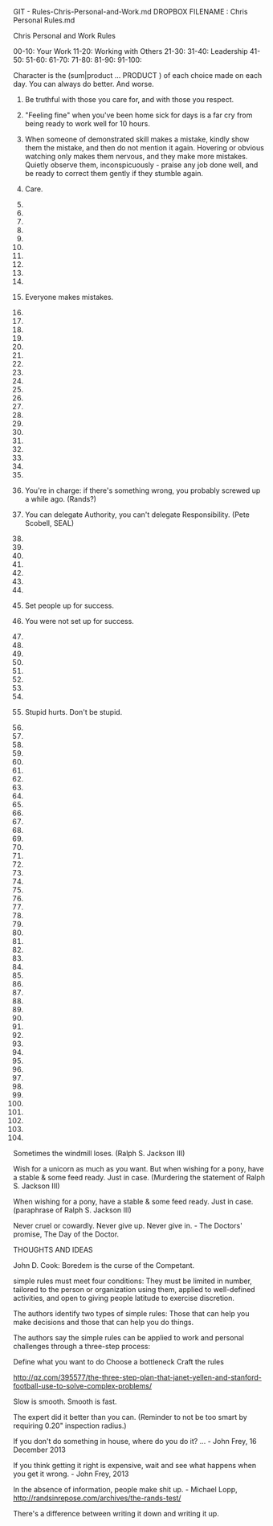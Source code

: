GIT - Rules-Chris-Personal-and-Work.md
DROPBOX FILENAME : Chris Personal Rules.md


Chris Personal and Work Rules

00-10: Your Work
11-20: Working with Others
21-30:
31-40: Leadership
41-50:
51-60:
61-70:
71-80:
81-90:
91-100:


Character is the (sum|product ... PRODUCT ) of each choice made on each day. 
You can always do better. And worse.


01. Be truthful with those you care for, and with those you respect. 
02. "Feeling fine" when you've been home sick for days is a far cry from being ready to work well for 10 hours. 
03. When someone of demonstrated skill makes a mistake, kindly show them the mistake, and then do not mention it again. Hovering or obvious watching only makes them nervous, and they make more mistakes. Quietly observe them, inconspicuously - praise any job done well, and be ready to correct them gently if they stumble again.


00. Care.

01. 
02. 
03. 
04. 
05. 
06. 
07. 
08. 
09. 

10.
11. Everyone makes mistakes.
12.
13. 
14. 
15. 
16. 
17. 
18.
19.

20.
21.
22.
23.
24. 
25. 
26.
27.
28.
29.

30.
31.
32. You're in charge: if there's something wrong, you probably screwed up a while ago. (Rands?)
33. You can delegate Authority, you can't delegate Responsibility. (Pete Scobell, SEAL)
34.
35.
36.
37.
38.
39.

40.
41. Set people up for success.
42. You were not set up for success.
43.
44.
45.
46.
47.
48.
49.

50.
51. Stupid hurts. Don't be stupid.
52.
53.
54.
55.
56.
57.
58.
59.

60.
61.
62.
63.
64.
65.
66.
67.
68.
69.

70.
71.
72.
73.
74.
75.
76.
77.
78.
79.

80.
81.
82.
83.
84.
85.
86.
87.
88.
89.

90.
91.
92.
93.
94.
95.
96.
97.
98.
99.
100.

Sometimes the windmill loses. (Ralph S. Jackson III)

Wish for a unicorn as much as you want. But when wishing for a pony, have a stable & some feed ready. Just in case. (Murdering the statement of Ralph S. Jackson III)

When wishing for a pony, have a stable & some feed ready. Just in case. (paraphrase of Ralph S. Jackson III)


Never cruel or cowardly. Never give up. Never give in. - The Doctors' promise, The Day of the Doctor.

THOUGHTS AND IDEAS

John D. Cook: Boredem is the curse of the Competant.


simple rules must meet four conditions: They must be limited in number, tailored to the person or organization using them, applied to well-defined activities, and open to giving people latitude to exercise discretion.

The authors identify two types of simple rules: Those that can help you make decisions and those that can help you do things.

The authors say the simple rules can be applied to work and personal challenges through a three-step process:

Define what you want to do
Choose a bottleneck
Craft the rules

http://qz.com/395577/the-three-step-plan-that-janet-yellen-and-stanford-football-use-to-solve-complex-problems/


Slow is smooth. Smooth is fast.

The expert did it better than you can.
(Reminder to not be too smart by requiring 0.20" inspection radius.)

If you don't do something in house, where do you do it? ... - John Frey, 16 December 2013

If you think getting it right is expensive, wait and see what happens when you get it wrong. - John Frey, 2013

In the absence of information, people make shit up. - Michael Lopp, http://randsinrepose.com/archives/the-rands-test/

There's a difference between writing it down and writing it up.
